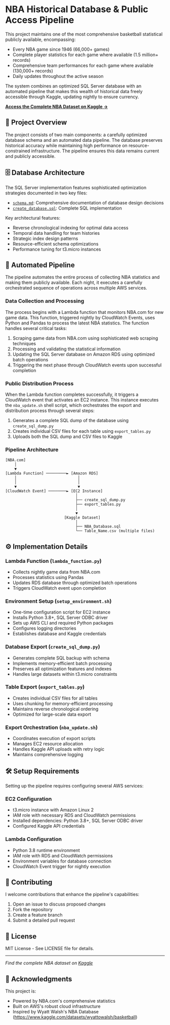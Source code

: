 # NBA Historical Database & Public Access Pipeline

This project maintains one of the most comprehensive basketball statistical publicly available, encompassing:

- Every NBA game since 1946 (66,000+ games)
- Complete player statistics for each game where available (1.5 million+ records)
- Comprehensive team performances for each game where available (130,000+ records)
- Daily updates throughout the active season

The system combines an optimized SQL Server database with an automated pipeline that makes this wealth of historical data freely accessible through Kaggle, updating nightly to ensure currency.

**[Access the Complete NBA Dataset on Kaggle →](https://www.kaggle.com/datasets/eoinamoore/historical-nba-data-and-player-box-scores)**

## 🌠 Project Overview

The project consists of two main components: a carefully optimized database schema and an automated data pipeline. The database preserves historical accuracy while maintaining high performance on resource-constrained infrastructure. The pipeline ensures this data remains current and publicly accessible.

## 🗄️ Database Architecture

The SQL Server implementation features sophisticated optimization strategies documented in two key files:

- [`schema.md`](docs/schema.md): Comprehensive documentation of database design decisions
- [`create_database.sql`](sql/create_database.sql): Complete SQL implementation

Key architectural features:
- Reverse chronological indexing for optimal data access
- Temporal data handling for team histories
- Strategic index design patterns
- Resource-efficient schema optimizations
- Performance tuning for t3.micro instances

## 🔄 Automated Pipeline

The pipeline automates the entire process of collecting NBA statistics and making them publicly available. Each night, it executes a carefully orchestrated sequence of operations across multiple AWS services.

### Data Collection and Processing

The process begins with a Lambda function that monitors NBA.com for new game data. This function, triggered nightly by CloudWatch Events, uses Python and Pandas to process the latest NBA statistics. The function handles several critical tasks:

1. Scraping game data from NBA.com using sophisticated web scraping techniques
2. Processing and validating the statistical information
3. Updating the SQL Server database on Amazon RDS using optimized batch operations
4. Triggering the next phase through CloudWatch events upon successful completion

###  Public Distribution Process

When the Lambda function completes successfully, it triggers a CloudWatch event that activates an EC2 instance. This instance executes the `nba_update.sh` shell script, which orchestrates the export and distribution process through several steps:

1. Generates a complete SQL dump of the database using `create_sql_dump.py`
2. Creates individual CSV files for each table using `export_tables.py`
3. Uploads both the SQL dump and CSV files to Kaggle

### Pipeline Architecture

```
[NBA.com] 
    │
    ▼
[Lambda Function] ─────────► [Amazon RDS]
    │                           │
    │                           │
    ▼                           ▼
[CloudWatch Event] ────────► [EC2 Instance]
                               │
                               ├── create_sql_dump.py
                               ├── export_tables.py
                               │
                               ▼
                          [Kaggle Dataset]
                               │
                               ├── NBA_Database.sql
                               └── Table_Name.csv (multiple files)
```

## ⚙️ Implementation Details

### Lambda Function (`lambda_function.py`)
- Collects nightly game data from NBA.com
- Processes statistics using Pandas
- Updates RDS database through optimized batch operations
- Triggers CloudWatch event upon completion

### Environment Setup (`setup_environment.sh`)
- One-time configuration script for EC2 instance
- Installs Python 3.8+, SQL Server ODBC driver
- Sets up AWS CLI and required Python packages
- Configures logging directories
- Establishes database and Kaggle credentials

### Database Export (`create_sql_dump.py`)
- Generates complete SQL backup with schema
- Implements memory-efficient batch processing
- Preserves all optimization features and indexes
- Handles large datasets within t3.micro constraints

### Table Export (`export_tables.py`)
- Creates individual CSV files for all tables
- Uses chunking for memory-efficient processing
- Maintains reverse chronological ordering
- Optimized for large-scale data export

### Export Orchestration (`nba_update.sh`)
- Coordinates execution of export scripts
- Manages EC2 resource allocation
- Handles Kaggle API uploads with retry logic
- Maintains comprehensive logging


## 🛠️ Setup Requirements

Setting up the pipeline requires configuring several AWS services:

### EC2 Configuration
- t3.micro instance with Amazon Linux 2
- IAM role with necessary RDS and CloudWatch permissions
- Installed dependencies: Python 3.8+, SQL Server ODBC driver
- Configured Kaggle API credentials

### Lambda Configuration
- Python 3.8 runtime environment
- IAM role with RDS and CloudWatch permissions
- Environment variables for database connection
- CloudWatch Event trigger for nightly execution

## 🤝 Contributing

I welcome contributions that enhance the pipeline's capabilities:

1. Open an issue to discuss proposed changes
2. Fork the repository
3. Create a feature branch
4. Submit a detailed pull request

## 📜 License

MIT License - See LICENSE file for details.

---

*Find the complete NBA dataset on [Kaggle](https://www.kaggle.com/datasets/eoinamoore/historical-nba-data-and-player-box-scores)*

## 🙏 Acknowledgments

This project is:
- Powered by NBA.com's comprehensive statistics
- Built on AWS's robust cloud infrastructure
- Inspired by Wyatt Walsh's NBA Database (https://www.kaggle.com/datasets/wyattowalsh/basketball)